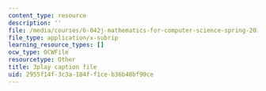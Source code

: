 ```yaml
---
content_type: resource
description: ''
file: /media/courses/6-042j-mathematics-for-computer-science-spring-2015/2955f14f3c3a184ff1ceb36b48bf90ce_WQHOImO0pX0.srt
file_type: application/x-subrip
learning_resource_types: []
ocw_type: OCWFile
resourcetype: Other
title: 3play caption file
uid: 2955f14f-3c3a-184f-f1ce-b36b48bf90ce
---
```

